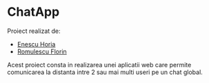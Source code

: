 
# ChatApp

Proiect realizat de:  
 * [Enescu Horia](https://github.com/HoriaTG)
 * [Romulescu Florin](https://github.com/florin-romulescu)

Acest proiect consta in realizarea unei aplicatii web care permite comunicarea la distanta intre 2 sau mai multi useri pe un chat global.